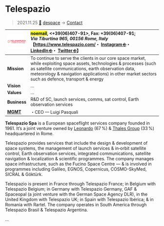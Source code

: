 # Telespazio
> 2021.11.25 [🚀](../../index/index.md) [despace](../index.md) → [Contact](../contact.md)

|[![](../f/con/t/telespazio_logo1_thumb.png)](../f/con/t/telespazio_logo1.jpg)|<mark>noemail</mark>, <+39(06)407-91>, Fax: +39(06)407-91;<br> *Via Tiburtina 965, 00156 Rome, Italy*<br> 【<https://www.telespazio.com/>・ [Instagram ⎆](https://www.instagram.com/telespazio_company/)・ [LinkedIn ⎆](https://www.linkedin.com/company/telespazio/?trk=company_name)・ [Twitter ⎆](https://twitter.com/Telespazio)】|
|:--|:--|
|**Mission**|To continue to serve the clients in our core space market, while exploiting space assets, technologies & processes (such as satellite communications, earth observation data, meteorology & navigation applications) in other market sectors such as defence, transport & energy|
|**Vision**|…|
|**Values**|…|
|**Business**|R&D of SC, launch services, comms, sat control, Earth observation services|
|**[MGMT](../mgmt.md)**|・CEO — Luigi Pasquali|

**Telespazio Spa** is a European spaceflight services company founded in 1961. It’s a joint venture owned by [Leonardo](leonardo.md) (67 %) & [Thales Group](contact/tas_i.md) (33 %) headquartered in Rome.

Telespazio provides services that include the design & development of space systems, the management of launch services & in‑orbit satellite control, Earth observation services, integrated communications, satellite navigation & localization & scientific programmes. The company manages space infrastructure, such as the Fucino Space Centre — & is involved in programmes including Galileo, EGNOS, Copernicus, COSMO-SkyMed, SICRAL & Göktürk.

Telespazio is present in France through Telespazio France; in Belgium with Telespazio Belgium; in Germany with Telespazio Germany, GAF & Spaceopal (a joint venture with the German Space Agency DLR), in the United Kingdom with Telespazio UK; in Spain with Telespazio Ibérica; & in Romania with Rartel. The company operates in South America through Telespazio Brasil & Telespazio Argentina.

<p style="page-break-after:always"> </p>

…
